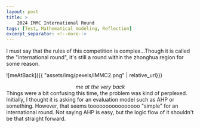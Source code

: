 ```yaml
---
layout: post
title: >
    2024 IMMC International Round
tags: [Test, Mathematical modeling, Reflection]
excerpt_separator: <!--more-->
---
```

I must say that the rules of this competition is complex...Though it is called the "international round", it's still a round within the zhonghua region for some reason.
<!--more-->

![meAtBack]({{ "assets/img/pexels/IMMC2.png" | relative_url}})

*<center>me at the very back</center>*
Things were a bit confusing this time, the problem was kind of perplexed. Initially, I thought it is asking for an evaluation model such as AHP or something. However, that seems toooooooooooooooo "simple" for an international round. Not saying AHP is easy, but the logic flow of it shouldn't be that straight forward. 